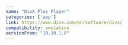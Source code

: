```yaml
---
name: "DivX Plus Player"
categories: ['app']
link: https://www.divx.com/en/software/divx/
compatibility: emulation
versionFrom: "10.10.1.0"
---
```


